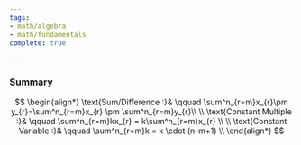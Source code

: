 ```yaml
---
tags:
- math/algebra
- math/fundamentals
complete: true

---
```



### Summary
$$
\begin{align*}
\text{Sum/Difference :}& \qquad \sum^n_{r=m}x_{r}\pm y_{r}=\sum^n_{r=m}x_{r} \pm \sum^n_{r=m}y_{r}\\
\\
\text{Constant Multiple :}& \qquad \sum^n_{r=m}kx_{r} = k\sum^n_{r=m}x_{r} \\
\\
\text{Constant Variable :}& \qquad \sum^n_{r=m}k = k \cdot (n-m+1) \\
\end{align*}
$$